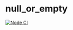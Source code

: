 # null_or_empty

[![Node CI](https://github.com/kalwar/null_or_empty/actions/workflows/main.yml/badge.svg?branch=master)](https://github.com/remuolliinen/null_or_empty/actions/workflows/main.yml)
